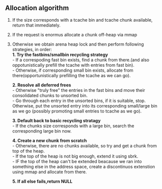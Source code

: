 ## Allocation algorithm
1. If the size corresponds with a tcache bin and tcache chunk available, return that immediately.
2. If the request is enormus allocate a chunk off-heap via mmap
3. Otherwise we obtain arena heap lock and then perform following strategies, in order:  
    **1. Try the fastbins/smallbin recycling strategy**  
        - If a correspoding fast bin exists, find a chunk from there.(and also oppotunistically prefill the tcache with entries from fast bin).  
        - Otherwise, if corresponding small bin exists, allocate from there(opportunistically prefilling the tcache as we can go).  
    
    **2. Resolve all deferred frees**  
        - Otherwise "truly free" the entries in the fast bins and move their consolidated chunks to unsorted bin.  
        - Go through each entry in the unsorted bins, if it is suitable, stop. Otherwise, put the unsorted entry into its corresponding small/large bin as we go (possibly promoting small entries to tcache as we go).  
    
    **3. Default back to basic recycling stratagy**   
        - If the chunks size corresponds with a large bin, search the corresponding large bin now.  

    **4. Create a new chunk from scratch**  
        - Otherwise, there are no chunks available, so try and get a chunk from top of the heap.  
        - If the top of the heap is not big enough, extend it using sbrk.  
        - IF the top of the heap can't be extended beacause we ran into something else in the address space, create a discontinuos extenstion using mmap and allocate 
          from there.  

    **5. If all else fails,return NULL**  
